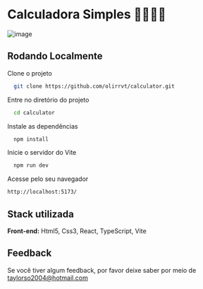 # Calculadora Simples 👨‍🏫👨‍💻

![image](https://user-images.githubusercontent.com/100844800/220922070-bcab7d37-415a-4383-96f6-7df22b0c7ee1.png)

## Rodando Localmente

Clone o projeto

```bash
  git clone https://github.com/olirrvt/calculator.git
```

Entre no diretório do projeto

```bash
  cd calculator
```

Instale as dependências

```bash
  npm install
```

Inicie o servidor do Vite

```bash
  npm run dev
```
Acesse pelo seu navegador

```bash
http://localhost:5173/
```

## Stack utilizada

**Front-end:** Html5, Css3, React, TypeScript, Vite

## Feedback

Se você tiver algum feedback, por favor deixe saber por meio de taylorso2004@hotmail.com
